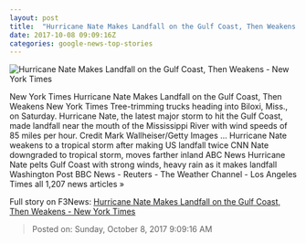 ```yaml
---
layout: post
title:  "Hurricane Nate Makes Landfall on the Gulf Coast, Then Weakens - New York Times"
date: 2017-10-08 09:09:16Z
categories: google-news-top-stories
---
```


![Hurricane Nate Makes Landfall on the Gulf Coast, Then Weakens - New York Times](https://static01.nyt.com/images/2017/10/08/us/08xp-storm4/08xp-storm4-facebookJumbo.jpg)

New York Times Hurricane Nate Makes Landfall on the Gulf Coast, Then Weakens New York Times Tree-trimming trucks heading into Biloxi, Miss., on Saturday. Hurricane Nate, the latest major storm to hit the Gulf Coast, made landfall near the mouth of the Mississippi River with wind speeds of 85 miles per hour. Credit Mark Wallheiser/Getty Images ... Hurricane Nate weakens to a tropical storm after making US landfall twice CNN Nate downgraded to tropical storm, moves farther inland ABC News Hurricane Nate pelts Gulf Coast with strong winds, heavy rain as it makes landfall Washington Post BBC News - Reuters - The Weather Channel - Los Angeles Times all 1,207 news articles »


Full story on F3News: [Hurricane Nate Makes Landfall on the Gulf Coast, Then Weakens - New York Times](http://www.f3nws.com/n/Px3rzG)

> Posted on: Sunday, October 8, 2017 9:09:16 AM
